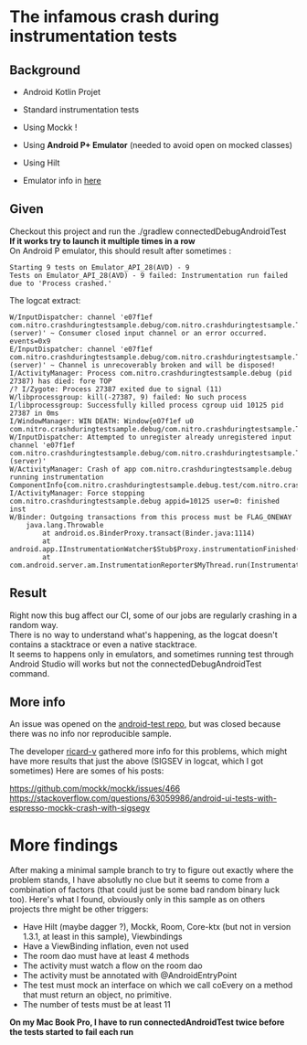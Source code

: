 # The infamous crash during instrumentation tests

## Background

- Android Kotlin Projet
- Standard instrumentation tests
- Using Mockk !
- Using **Android P+ Emulator** (needed to avoid open on mocked classes)
- Using Hilt

- Emulator info in [here](https://raw.githubusercontent.com/NitroG42/CrashDuringTestSample/master/emulator.log)

## Given

Checkout this project and run the ./gradlew connectedDebugAndroidTest  
**If it works try to launch it multiple times in a row**  
On Android P emulator, this should result after sometimes :

```
Starting 9 tests on Emulator_API_28(AVD) - 9
Tests on Emulator_API_28(AVD) - 9 failed: Instrumentation run failed due to 'Process crashed.'
```

The logcat extract:
```
W/InputDispatcher: channel 'e07f1ef com.nitro.crashduringtestsample.debug/com.nitro.crashduringtestsample.TestActivity (server)' ~ Consumer closed input channel or an error occurred.  events=0x9
E/InputDispatcher: channel 'e07f1ef com.nitro.crashduringtestsample.debug/com.nitro.crashduringtestsample.TestActivity (server)' ~ Channel is unrecoverably broken and will be disposed!
I/ActivityManager: Process com.nitro.crashduringtestsample.debug (pid 27387) has died: fore TOP 
/? I/Zygote: Process 27387 exited due to signal (11)
W/libprocessgroup: kill(-27387, 9) failed: No such process
I/libprocessgroup: Successfully killed process cgroup uid 10125 pid 27387 in 0ms
I/WindowManager: WIN DEATH: Window{e07f1ef u0 com.nitro.crashduringtestsample.debug/com.nitro.crashduringtestsample.TestActivity}
W/InputDispatcher: Attempted to unregister already unregistered input channel 'e07f1ef com.nitro.crashduringtestsample.debug/com.nitro.crashduringtestsample.TestActivity (server)'
W/ActivityManager: Crash of app com.nitro.crashduringtestsample.debug running instrumentation ComponentInfo{com.nitro.crashduringtestsample.debug.test/com.nitro.crashduringtestsample.MyTestRunner}
I/ActivityManager: Force stopping com.nitro.crashduringtestsample.debug appid=10125 user=0: finished inst
W/Binder: Outgoing transactions from this process must be FLAG_ONEWAY
    java.lang.Throwable
        at android.os.BinderProxy.transact(Binder.java:1114)
        at android.app.IInstrumentationWatcher$Stub$Proxy.instrumentationFinished(IInstrumentationWatcher.java:164)
        at com.android.server.am.InstrumentationReporter$MyThread.run(InstrumentationReporter.java:86)
```

## Result

Right now this bug affect our CI, some of our jobs are regularly crashing in a random way.  
There is no way to understand what's happening, as the logcat doesn't contains a stacktrace or even a native stacktrace.  
It seems to happens only in emulators, and sometimes running test through Android Studio will works but not the connectedDebugAndroidTest command.

## More info

An issue was opened on the [android-test repo](https://github.com/android/android-test), but was closed because there was no info nor reproducible sample.

The developer [ricard-v](https://github.com/ricard-v) gathered more info for this problems, which might have more results that just the above (SIGSEV in logcat, which I got sometimes)
Here are somes of his posts:

https://github.com/mockk/mockk/issues/466  
https://stackoverflow.com/questions/63059986/android-ui-tests-with-espresso-mockk-crash-with-sigsegv

# More findings

After making a minimal sample branch to try to figure out exactly where the problem stands, I have absolutly no clue but it seems to come from a combination of factors 
(that could just be some bad random binary luck too). Here's what I found, obviously only in this sample as on others projects thre might be other triggers:
- Have Hilt (maybe dagger ?), Mockk, Room, Core-ktx (but not in version 1.3.1, at least in this sample), Viewbindings
- Have a ViewBinding inflation, even not used
- The room dao must have at least 4 methods
- The activity must watch a flow on the room dao
- The activity must be annotated with @AndroidEntryPoint
- The test must mock an interface on which we call coEvery on a method that must return an object, no primitive. 
- The number of tests must be at least 11

**On my Mac Book Pro, I have to run connectedAndroidTest twice before the tests started to fail each run** 
